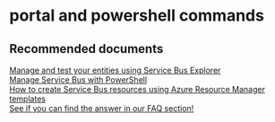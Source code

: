 <properties
	pageTitle="portal and powershell commands"
	description="portal and powershell commands"
	service="microsoft.servicebus"
	resource="namespaces"
	authors="aashu"
	displayOrder=""
	selfHelpType="generic"
	supportTopicIds="32421025"
	resourceTags=""
	productPesIds="13186"
	cloudEnvironments="public"
/>

# portal and powershell commands

## **Recommended documents**
[Manage and test your entities using Service Bus Explorer](https://code.msdn.microsoft.com/Service-Bus-Explorer-f2abca5a)<br>
[Manage Service Bus with PowerShell](https://azure.microsoft.com/documentation/articles/service-bus-powershell-how-to-provision/)<br>
[How to create Service Bus resources using Azure Resource Manager templates](https://azure.microsoft.com/documentation/articles/service-bus-resource-manager-overview/)<br>
[See if you can find the answer in our FAQ section!](https://azure.microsoft.com/documentation/articles/service-bus-faq/)